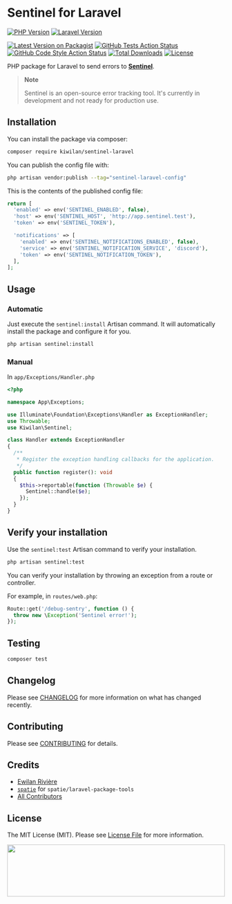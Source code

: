 # Sentinel for Laravel

[![PHP Version][php-version-src]](php-version-href)
[![Laravel Version][laravel-version-src]](laravel-version-href)

[![Latest Version on Packagist][version-src]](version-href)
[![GitHub Tests Action Status][tests-src]](tests-href)
[![GitHub Code Style Action Status][style-src]](style-href)
[![Total Downloads][downloads-src]](downloads-href)
[![License][license-src]][license-href]

PHP package for Laravel to send errors to [**Sentinel**](https://github.com/kiwilan/sentinel).

> **Note**
>
> Sentinel is an open-source error tracking tool. It's currently in development and not ready for production use.

## Installation

You can install the package via composer:

```bash
composer require kiwilan/sentinel-laravel
```

You can publish the config file with:

```bash
php artisan vendor:publish --tag="sentinel-laravel-config"
```

This is the contents of the published config file:

```php
return [
  'enabled' => env('SENTINEL_ENABLED', false),
  'host' => env('SENTINEL_HOST', 'http://app.sentinel.test'),
  'token' => env('SENTINEL_TOKEN'),

  'notifications' => [
    'enabled' => env('SENTINEL_NOTIFICATIONS_ENABLED', false),
    'service' => env('SENTINEL_NOTIFICATION_SERVICE', 'discord'),
    'token' => env('SENTINEL_NOTIFICATION_TOKEN'),
  ],
];
```

## Usage

### Automatic

Just execute the `sentinel:install` Artisan command. It will automatically install the package and configure it for you.

```bash
php artisan sentinel:install
```

### Manual

In `app/Exceptions/Handler.php`

```php
<?php

namespace App\Exceptions;

use Illuminate\Foundation\Exceptions\Handler as ExceptionHandler;
use Throwable;
use Kiwilan\Sentinel;

class Handler extends ExceptionHandler
{
  /**
   * Register the exception handling callbacks for the application.
   */
  public function register(): void
  {
    $this->reportable(function (Throwable $e) {
      Sentinel::handle($e);
    });
  }
}
```

## Verify your installation

Use the `sentinel:test` Artisan command to verify your installation.

```bash
php artisan sentinel:test
```

You can verify your installation by throwing an exception from a route or controller.

For example, in `routes/web.php`:

```php
Route::get('/debug-sentry', function () {
  throw new \Exception('Sentinel error!');
});
```

## Testing

```bash
composer test
```

## Changelog

Please see [CHANGELOG](CHANGELOG.md) for more information on what has changed recently.

## Contributing

Please see [CONTRIBUTING](CONTRIBUTING.md) for details.

## Credits

-   [Ewilan Rivière](https://github.com/kiwilan)
-   [`spatie`](https://github.com/spatie) for `spatie/laravel-package-tools`
-   [All Contributors](../../contributors)

## License

The MIT License (MIT). Please see [License File](LICENSE.md) for more information.

[<img src="https://user-images.githubusercontent.com/48261459/201463225-0a5a084e-df15-4b11-b1d2-40fafd3555cf.svg" height="120rem" width="100%" />](https://github.com/kiwilan)

[php-version-src]: https://img.shields.io/static/v1?style=flat-square&label=PHP&message=v8.1&color=777BB4&logo=php&logoColor=ffffff&labelColor=18181b
[php-version-href]: https://www.php.net/
[laravel-version-src]: https://img.shields.io/static/v1?style=flat-square&label=Laravel&message=v9-v10&color=FF2D20&logo=laravel&logoColor=ffffff&labelColor=18181b
[laravel-version-href]: https://laravel.com/
[version-src]: https://img.shields.io/packagist/v/kiwilan/sentinel-laravel.svg?style=flat-square&colorA=18181B&colorB=777BB4
[version-href]: https://packagist.org/packages/kiwilan/sentinel-laravel
[tests-src]: https://img.shields.io/github/actions/workflow/status/kiwilan/sentinel-laravel/run-tests.yml?branch=main&label=tests&style=flat-square&labelColor=18181b
[tests-href]: https://github.com/kiwilan/sentinel-laravel/actions?query=workflow%3Arun-tests+branch%3Amain
[style-src]: https://img.shields.io/github/actions/workflow/status/kiwilan/sentinel-laravel/fix-php-code-style-issues.yml?branch=main&label=code%20style&style=flat-square&labelColor=18181b
[style-href]: https://github.com/kiwilan/sentinel-laravel/actions?query=workflow%3A"Fix+PHP+code+style+issues"+branch%3Amain
[downloads-src]: https://img.shields.io/packagist/dt/kiwilan/sentinel-laravel.svg?style=flat-square&colorA=18181B&colorB=777BB4
[downloads-href]: https://packagist.org/packages/kiwilan/sentinel-laravel
[license-src]: https://img.shields.io/github/license/kiwilan/sentinel-laravel.svg?style=flat-square&colorA=18181B&colorB=777BB4
[license-href]: https://github.com/kiwilan/sentinel-laravel/blob/main/README.md
[codecov-src]: https://codecov.io/gh/kiwilan/sentinel-laravel/branch/main/graph/badge.svg?token=P9XIK2KV9G
[codecov-href]: https://codecov.io/gh/kiwilan/sentinel-laravel
